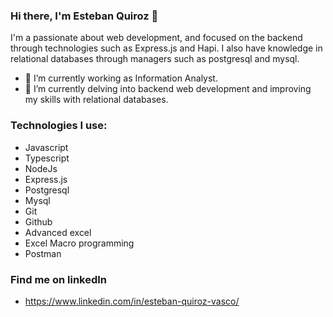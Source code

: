 ### Hi there, I'm Esteban Quiroz 👋

I'm a passionate about web development, and focused on the backend through technologies such as Express.js and Hapi. I also have knowledge in relational databases through managers such as postgresql and mysql.

- 🔭 I’m currently working as Information Analyst.
- 🌱 I’m currently delving into backend web development and improving my skills with relational databases.

### Technologies I use:

- Javascript
- Typescript
- NodeJs
- Express.js
- Postgresql
- Mysql
- Git
- Github
- Advanced excel
- Excel Macro programming
- Postman

### Find me on linkedIn
- https://www.linkedin.com/in/esteban-quiroz-vasco/
<!--
**EquirozVasco/EquirozVasco** is a ✨ _special_ ✨ repository because its `README.md` (this file) appears on your GitHub profile.

Here are some ideas to get you started:

- 🔭 I’m currently working on ...
- 🌱 I’m currently learning ...
- 👯 I’m looking to collaborate on ...
- 🤔 I’m looking for help with ...
- 💬 Ask me about ...
- 📫 How to reach me: ...
- 😄 Pronouns: ...
- ⚡ Fun fact: ...
-->
